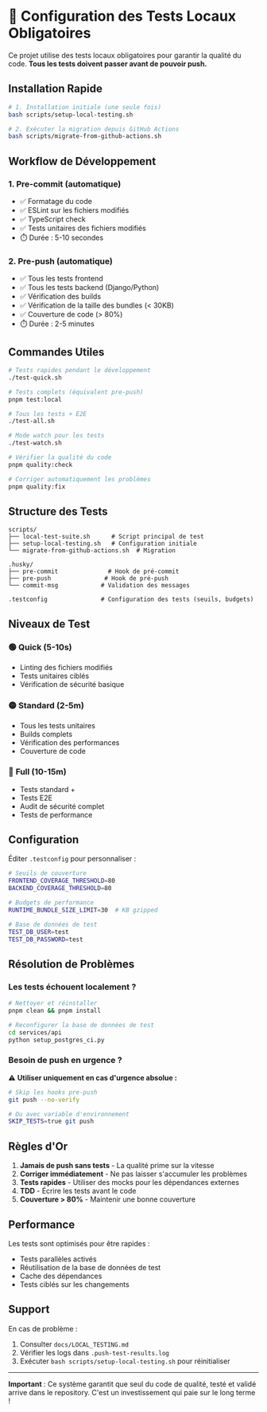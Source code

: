 # 🚀 Configuration des Tests Locaux Obligatoires

Ce projet utilise des tests locaux obligatoires pour garantir la qualité du code. **Tous les tests doivent passer avant de pouvoir push.**

## Installation Rapide

```bash
# 1. Installation initiale (une seule fois)
bash scripts/setup-local-testing.sh

# 2. Exécuter la migration depuis GitHub Actions
bash scripts/migrate-from-github-actions.sh
```

## Workflow de Développement

### 1. **Pre-commit** (automatique)

- ✅ Formatage du code
- ✅ ESLint sur les fichiers modifiés
- ✅ TypeScript check
- ✅ Tests unitaires des fichiers modifiés
- ⏱️ Durée : 5-10 secondes

### 2. **Pre-push** (automatique)

- ✅ Tous les tests frontend
- ✅ Tous les tests backend (Django/Python)
- ✅ Vérification des builds
- ✅ Vérification de la taille des bundles (< 30KB)
- ✅ Couverture de code (> 80%)
- ⏱️ Durée : 2-5 minutes

## Commandes Utiles

```bash
# Tests rapides pendant le développement
./test-quick.sh

# Tests complets (équivalent pre-push)
pnpm test:local

# Tous les tests + E2E
./test-all.sh

# Mode watch pour les tests
./test-watch.sh

# Vérifier la qualité du code
pnpm quality:check

# Corriger automatiquement les problèmes
pnpm quality:fix
```

## Structure des Tests

```
scripts/
├── local-test-suite.sh      # Script principal de test
├── setup-local-testing.sh   # Configuration initiale
└── migrate-from-github-actions.sh  # Migration

.husky/
├── pre-commit              # Hook de pré-commit
├── pre-push               # Hook de pré-push
└── commit-msg            # Validation des messages

.testconfig               # Configuration des tests (seuils, budgets)
```

## Niveaux de Test

### 🟢 **Quick** (5-10s)

- Linting des fichiers modifiés
- Tests unitaires ciblés
- Vérification de sécurité basique

### 🟡 **Standard** (2-5m)

- Tous les tests unitaires
- Builds complets
- Vérification des performances
- Couverture de code

### 🔴 **Full** (10-15m)

- Tests standard +
- Tests E2E
- Audit de sécurité complet
- Tests de performance

## Configuration

Éditer `.testconfig` pour personnaliser :

```bash
# Seuils de couverture
FRONTEND_COVERAGE_THRESHOLD=80
BACKEND_COVERAGE_THRESHOLD=80

# Budgets de performance
RUNTIME_BUNDLE_SIZE_LIMIT=30  # KB gzipped

# Base de données de test
TEST_DB_USER=test
TEST_DB_PASSWORD=test
```

## Résolution de Problèmes

### Les tests échouent localement ?

```bash
# Nettoyer et réinstaller
pnpm clean && pnpm install

# Reconfigurer la base de données de test
cd services/api
python setup_postgres_ci.py
```

### Besoin de push en urgence ?

⚠️ **Utiliser uniquement en cas d'urgence absolue :**

```bash
# Skip les hooks pre-push
git push --no-verify

# Ou avec variable d'environnement
SKIP_TESTS=true git push
```

## Règles d'Or

1. **Jamais de push sans tests** - La qualité prime sur la vitesse
2. **Corriger immédiatement** - Ne pas laisser s'accumuler les problèmes
3. **Tests rapides** - Utiliser des mocks pour les dépendances externes
4. **TDD** - Écrire les tests avant le code
5. **Couverture > 80%** - Maintenir une bonne couverture

## Performance

Les tests sont optimisés pour être rapides :

- Tests parallèles activés
- Réutilisation de la base de données de test
- Cache des dépendances
- Tests ciblés sur les changements

## Support

En cas de problème :

1. Consulter `docs/LOCAL_TESTING.md`
2. Vérifier les logs dans `.push-test-results.log`
3. Exécuter `bash scripts/setup-local-testing.sh` pour réinitialiser

---

**Important** : Ce système garantit que seul du code de qualité, testé et validé arrive dans le repository. C'est un investissement qui paie sur le long terme !
